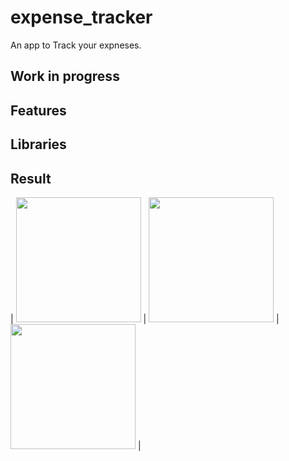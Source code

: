 # expense_tracker

An app to Track your expneses.

##  Work in progress


## Features

## Libraries

## Result

| <img src="screenshots/l_home.jpg" width="200"/> | <img src="screenshots/l_songs.jpg" width="200"/> | <img src="screenshots/l_album.jpg" width="200"/> | 
